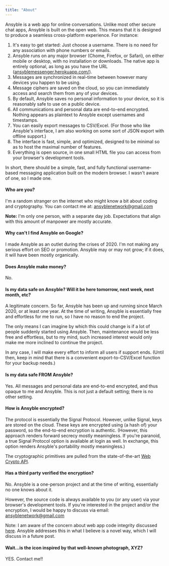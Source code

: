 ```yaml
---
title: "About"
---
```


Ansyble is a web app for online conversations. Unlike most other secure chat apps, Ansyble is built on the open web. This means that it is designed to produce a seamless cross-platform experience. For instance:

1. It's easy to get started: Just choose a username. There is no need for any association with phone numbers or emails.
2. Ansyble runs on any major browser (Chome, Firefox, or Safari), on either mobile or desktop, with no installation or downloads. The native app is entirely optional, as long as you have the URL ([ansyblemessenger.herokuapp.com/](ansyblemessenger.herokuapp.com/)).
3. Messages are synchronized in real-time between however many devices you happen to be using.
4. Message ciphers are saved on the cloud, so you can immediately access and search them from any of your devices.
5. By default, Ansyble saves no personal information to your device, so it is reasonably safe to use on a public device.
6. All communications and personal data are end-to-end encrypted. Nothing appears as plaintext to Ansyble except usernames and timestamps.
7. You can easily export messages to CSV/Excel. (For those who like Ansyble's interface, I am also working on some sort of JSON export with offline support.)
8. The interface is fast, simple, and optimized, designed to be minimal so as to host the maximal number of features.
9. Everything is open source, in one small HTML file you can access from your browser's development tools.

In short, there should be a simple, fast, and fully functional username-based messaging application built on the modern browser. I wasn't aware of one, so I made one.


#### Who are you?

I'm a random stranger on the internet who might know a bit about coding and cryptography. You can contact me at: ansyblenetwork@gmail.com

__Note:__ I'm only one person, with a separate day job. Expectations that align with this amount of manpower are mostly accurate.

#### Why can't I find Ansyble on Google?

I made Ansyble as an outlet during the crises of 2020. I'm not making any serious effort on SEO or promotion. Ansyble may or may not grow; if it does, it will have been mostly organically.

#### Does Ansyble make money?

No.

#### Is my data safe on Ansyble? Will it be here tomorrow, next week, next month, etc?

A legitimate concern. So far, Ansyble has been up and running since March 2020, or at least one year. At the time of writing, Ansyble is essentially free and effortless for me to run, so I have no reason to end the project.

The only means I can imagine by which this could change is if a lot of people suddenly started using Ansyble. Then, maintenance would be less free and effortless, but to my mind, such increased interest would only make me more inclined to continue the project.

In any case, I will make every effort to inform all users if support ends. (Until then, keep in mind that there is a convenient export-to-CSV/Excel function for your backup needs.)

#### Is my data safe FROM Ansyble?

Yes. All messages and personal data are end-to-end encrypted, and thus opaque to me and Ansyble. This is not just a default setting; there is no other setting.

#### How is Ansyble encrypted?

The protocol is essentially the Signal Protocol. However, unlike Signal, keys are stored on the cloud. These keys are encrypted using (a hash of) your password, so the end-to-end encryption is authentic. (However, this approach renders forward secrecy mostly meaningless. If you're paranoid, a true Signal Protocol option is available at login as well. In exchange, this option renders Ansyble's portability mostly meaningless.)

The cryptographic primitives are pulled from the state-of-the-art [Web Crypto API](https://developer.mozilla.org/en-US/docs/Web/API/Web_Crypto_API).

#### Has a third party verified the encryption?

No. Ansyble is a one-person project and at the time of writing, essentially no one knows about it. 

However, the source code is always available to you (or any user) via your browser's development tools. If you're interested in the project and/or the encryption, I would be happy to discuss via email: ansyblenetwork@gmail.com

Note: I am aware of the concern about web app code integrity discussed [here](https://github.com/w3c/ServiceWorker/issues/822). Ansyble addresses this in what I believe is a novel way, which I will discuss in a future post.

#### Wait...is the icon inspired by that well-known photograph, XYZ?

YES. Contact me!!

